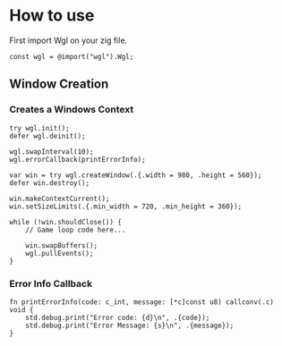 # How to use

First import Wgl on your zig file.

```zig
const wgl = @import("wgl").Wgl;
```

## Window Creation

### Creates a Windows Context

```zig
try wgl.init();
defer wgl.deinit();

wgl.swapInterval(10);
wgl.errorCallback(printErrorInfo);

var win = try wgl.createWindow(.{.width = 980, .height = 560});
defer win.destroy();

win.makeContextCurrent();
win.setSizeLimits(.{.min_width = 720, .min_height = 360});

while (!win.shouldClose()) {
    // Game loop code here...

    win.swapBuffers();
    wgl.pullEvents();
}
```

### Error Info Callback

```zig
fn printErrorInfo(code: c_int, message: [*c]const u8) callconv(.c) void {
    std.debug.print("Error code: {d}\n", .{code});
    std.debug.print("Error Message: {s}\n", .{message});
}
```
